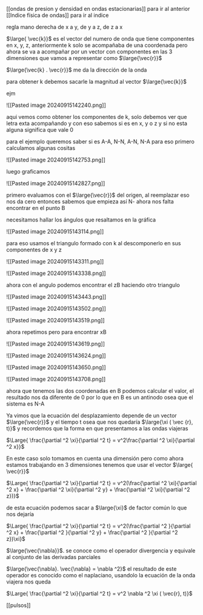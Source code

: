 [[ondas de presion y densidad en ondas estacionarias]] para ir al anterior
[[Indice física de ondas]] para ir al indice 

regla mano derecha de x a y, de y a z, de z a x 

$\large{ \vec{k}}$ es el vector del numero de onda que tiene componentes en x, y, z, anteriormente k 
solo se acompañaba de una coordenada pero ahora se va a acompañar por un vector
con componentes en las 3 dimensiones que vamos a representar como $\large{\vec{r}}$ 

$\large{\vec{k} . \vec{r}}$ me da la dirección de la onda

para obtener k debemos sacarle la magnitud al vector $\large{\vec{k}}$ 

ejm

![[Pasted image 20240915142240.png]]

aqui vemos como obtener los componentes de k, solo debemos ver que letra exta 
acompañando y con eso sabemos si es en x, y o z y si no esta alguna significa que 
vale 0 

para el ejemplo queremos saber si es A-A, N-N, A-N, N-A para eso primero 
calculamos algunas cositas  

![[Pasted image 20240915142753.png]]

luego graficamos 

![[Pasted image 20240915142827.png]]

primero evaluamos con el $\large{\vec{r}}$ del origen, al reemplazar eso nos da cero entonces 
sabemos que empieza así N- ahora nos falta encontrar en el punto B 

necesitamos hallar los ángulos que resaltamos en la gráfica 

![[Pasted image 20240915143114.png]]

para eso usamos el triangulo formado con k al descomponerlo en sus componentes 
de x y z 

![[Pasted image 20240915143311.png]]

![[Pasted image 20240915143338.png]]

ahora con el angulo podemos encontrar el zB haciendo otro triangulo 

![[Pasted image 20240915143443.png]]

![[Pasted image 20240915143502.png]]

![[Pasted image 20240915143519.png]]

ahora repetimos pero para encontrar xB 

![[Pasted image 20240915143619.png]]

![[Pasted image 20240915143624.png]]

![[Pasted image 20240915143650.png]]

![[Pasted image 20240915143708.png]]

ahora que tenemos las dos coordenadas en B podemos calcular el valor, el resultado 
nos da diferente de 0 por lo que en B es un antinodo osea que el sistema es N-A 

Ya vimos que la ecuación del desplazamiento depende de un vector $\large{\vec{r}}$ y el tiempo t 
osea que nos quedaría $\large{\xi ( \vec {r}, t)}$ y recordemos que la forma en que presentamos a las 
ondas viajeras 

$\Large{ \frac{\partial ^2 \xi}{\partial ^2 t} = v^2\frac{\partial ^2 \xi}{\partial ^2 x}}$ 

En este caso solo tomamos en cuenta una dimensión pero como ahora estamos 
trabajando  en 3 dimensiones tenemos que usar el vector $\large{ \vec{r}}$ 

$\Large{ \frac{\partial ^2 \xi}{\partial ^2 t} = v^2(\frac{\partial ^2 \xi}{\partial ^2 x} + \frac{\partial ^2 \xi}{\partial ^2 y} + \frac{\partial ^2 \xi}{\partial ^2 z})}$   

de esta ecuación podemos sacar a $\large{\xi}$ de factor común lo que nos dejaría 

$\Large{ \frac{\partial ^2 \xi}{\partial ^2 t} = v^2(\frac{\partial ^2 }{\partial ^2 x} + \frac{\partial ^2 }{\partial ^2 y} + \frac{\partial ^2 }{\partial ^2 z})\xi}$ 

$\large{\vec{\nabla}}$. se conoce como el operador divergencia y equivale al conjunto de las derivadas 
parciales 

$\large{\vec{\nabla}. \vec{\nabla} = \nabla ^2}$ el resultado de este operador es conocido como el naplaciano, usandolo 
la ecuación de la onda viajera nos queda 

$\Large{ \frac{\partial ^2 \xi}{\partial ^2 t} = v^2 \nabla ^2 \xi ( \vec{r}, t)}$   

[[pulsos]]